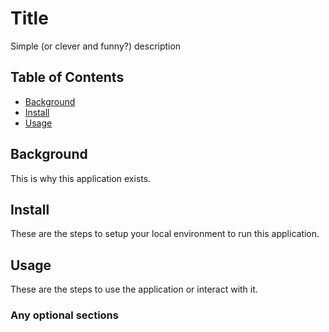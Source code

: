 # Title


Simple (or clever and funny?) description

## Table of Contents


- [Background](#background)
- [Install](#install)
- [Usage](#usage)

## Background


This is why this application exists.

## Install


These are the steps to setup your local environment to run this
application.

## Usage


These are the steps to use the application or interact with it.

### Any optional sections
